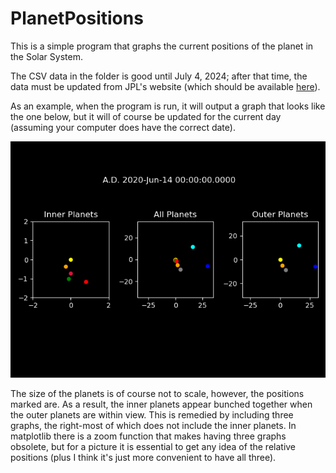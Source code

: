 # PlanetPositions

This is a simple program that graphs the current positions of the planet in the Solar System.

The CSV data in the folder is good until July 4, 2024; after that time, the data must be updated from JPL's website (which should be available [here](https://ssd.jpl.nasa.gov/?horizons)).

As an example, when the program is run, it will output a graph that looks like the one below, but it will of course be updated for the current day (assuming your computer does have the correct date).

![Example output](Example.png)

The size of the planets is of course not to scale, however, the positions marked are. As a result, the inner planets appear bunched together when the outer planets are within view. This is remedied by including three graphs, the right-most of which does not include the inner planets. In matplotlib there is a zoom function that makes having three graphs obsolete, but for a picture it is essential to get any idea of the relative positions (plus I think it's just more convenient to have all three).
